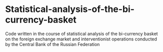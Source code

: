 # Statistical-analysis-of-the-bi-currency-basket
Code written in the course of statistical analysis of the bi-currency basket on the foreign exchange market and interventionist operations conducted by the Central Bank of the Russian Federation
